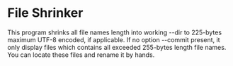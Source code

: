 # File Shrinker
This program shrinks all file names length into working --dir
to 225-bytes maximum UTF-8 encoded, if applicable.
If no option --commit present, it only display files
which contains all exceeded 255-bytes length file names.
You can locate these files and rename it by hands.
